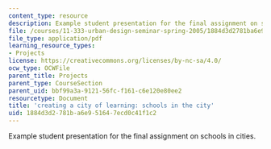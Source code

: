 ```yaml
---
content_type: resource
description: Example student presentation for the final assignment on schools in cities.
file: /courses/11-333-urban-design-seminar-spring-2005/1884d3d2781ba6e951647ecd0c41f1c2_citiesoflearning.pdf
file_type: application/pdf
learning_resource_types:
- Projects
license: https://creativecommons.org/licenses/by-nc-sa/4.0/
ocw_type: OCWFile
parent_title: Projects
parent_type: CourseSection
parent_uid: bbf99a3a-9121-56fc-f161-c6e120e80ee2
resourcetype: Document
title: 'creating a city of learning: schools in the city'
uid: 1884d3d2-781b-a6e9-5164-7ecd0c41f1c2
---
```

Example student presentation for the final assignment on schools in cities.